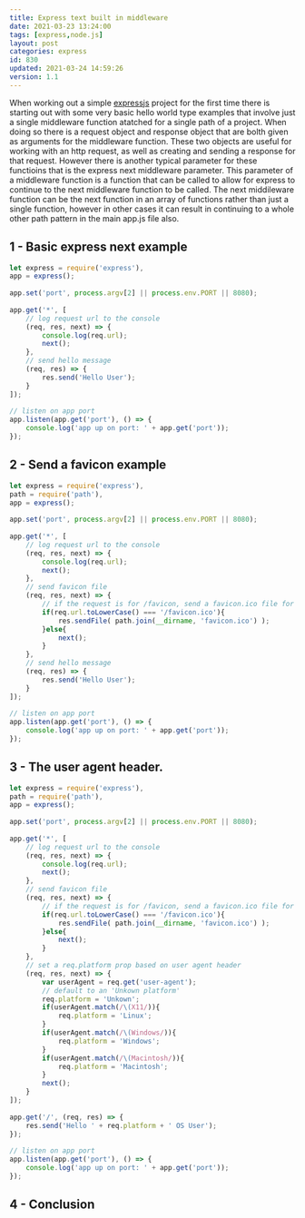```yaml
---
title: Express text built in middleware
date: 2021-03-23 13:24:00
tags: [express,node.js]
layout: post
categories: express
id: 830
updated: 2021-03-24 14:59:26
version: 1.1
---
```


When working out a simple [expressjs](https://expressjs.com/) project for the first time there is starting out with some very basic hello world type examples that involve just a single middleware function atatched for a single path of a project. When doing so there is a request object and response object that are bolth given as arguments for the middleware function. These two objects are useful for working with an http request, as well as creating and sending a response for that request. However there is another typical parameter for these functioins that is the express next middleware parameter. This parameter of a middleware function is a function that can be called to allow for express to continue to the next middleware function to be called. The next middileware function can be the next function in an array of functions rather than just a single function, however in other cases it can result in continuing to a whole other path pattern in the main app.js file also.

<!-- more -->


## 1 - Basic express next example

```js
let express = require('express'),
app = express();
 
app.set('port', process.argv[2] || process.env.PORT || 8080);
 
app.get('*', [
    // log request url to the console
    (req, res, next) => {
        console.log(req.url);
        next();
    },
    // send hello message
    (req, res) => {
        res.send('Hello User');
    }
]);
 
// listen on app port
app.listen(app.get('port'), () => {
    console.log('app up on port: ' + app.get('port'));
});
```

## 2 - Send a favicon example

```js
let express = require('express'),
path = require('path'),
app = express();
 
app.set('port', process.argv[2] || process.env.PORT || 8080);
 
app.get('*', [
    // log request url to the console
    (req, res, next) => {
        console.log(req.url);
        next();
    },
    // send favicon file
    (req, res, next) => {
        // if the request is for /favicon, send a favicon.ico file for the request
        if(req.url.toLowerCase() === '/favicon.ico'){
            res.sendFile( path.join(__dirname, 'favicon.ico') );
        }else{
            next();
        }
    },
    // send hello message
    (req, res) => {
        res.send('Hello User');
    }
]);
 
// listen on app port
app.listen(app.get('port'), () => {
    console.log('app up on port: ' + app.get('port'));
});
```

## 3 - The user agent header.

```js
let express = require('express'),
path = require('path'),
app = express();
 
app.set('port', process.argv[2] || process.env.PORT || 8080);
 
app.get('*', [
    // log request url to the console
    (req, res, next) => {
        console.log(req.url);
        next();
    },
    // send favicon file
    (req, res, next) => {
        // if the request is for /favicon, send a favicon.ico file for the request
        if(req.url.toLowerCase() === '/favicon.ico'){
            res.sendFile( path.join(__dirname, 'favicon.ico') );
        }else{
            next();
        }
    },
    // set a req.platform prop based on user agent header
    (req, res, next) => {
        var userAgent = req.get('user-agent');
        // default to an 'Unkown platform'
        req.platform = 'Unkown';
        if(userAgent.match(/\(X11/)){
            req.platform = 'Linux';
        }
        if(userAgent.match(/\(Windows/)){
            req.platform = 'Windows';
        }
        if(userAgent.match(/\(Macintosh/)){
            req.platform = 'Macintosh';
        }
        next();
    }
]);
 
app.get('/', (req, res) => {
    res.send('Hello ' + req.platform + ' OS User');
});
 
// listen on app port
app.listen(app.get('port'), () => {
    console.log('app up on port: ' + app.get('port'));
});
```

## 4 - Conclusion

